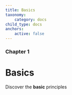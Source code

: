 ```yaml
---
title: Basics
taxonomy:
    category: docs
child_type: docs
anchors:
    active: false
---
```


### Chapter 1

# Basics

Discover the **basic** principles
